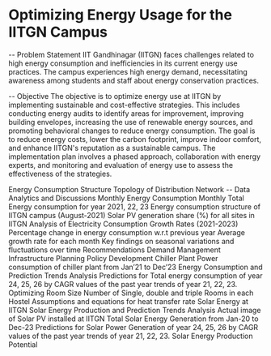 # Optimizing Energy Usage for the IITGN Campus
-- Problem Statement
IIT Gandhinagar (IITGN) faces challenges related to high energy consumption and inefficiencies in its current energy use practices. The campus experiences high energy demand, necessitating awareness among students and staff about energy conservation practices.

-- Objective
The objective is to optimize energy use at IITGN by implementing sustainable and cost-effective strategies. This includes conducting energy audits to identify areas for improvement, improving building envelopes, increasing the use of renewable energy sources, and promoting behavioral changes to reduce energy consumption. The goal is to reduce energy costs, lower the carbon footprint, improve indoor comfort, and enhance IITGN's reputation as a sustainable campus. The implementation plan involves a phased approach, collaboration with energy experts, and monitoring and evaluation of energy use to assess the effectiveness of the strategies.

Energy Consumption Structure
Topology of Distribution Network
-- Data Analytics and Discussions
Monthly Energy Consumption
Monthly Total Energy consumption for year 2021, 22, 23
Energy consumption structure of IITGN campus (August-2021)
Solar PV generation share (%) for all sites in IITGN
Analysis of Electricity Consumption Growth Rates (2021-2023)
Percentage change in energy consumption w.r.t previous year
Average growth rate for each month
Key findings on seasonal variations and fluctuations over time
Recommendations
Demand Management
Infrastructure Planning
Policy Development
Chiller Plant
Power consumption of chiller plant from Jan’21 to Dec’23
Energy Consumption and Prediction Trends Analysis
Predictions for Total energy consumption of year 24, 25, 26 by CAGR values of the past year trends of year 21, 22, 23.
Optimizing Room Size
Number of Single, double and triple Rooms in each Hostel
Assumptions and equations for heat transfer rate
Solar Energy at IITGN
Solar Energy Production and Prediction Trends Analysis
Actual image of Solar PV installed at IITGN
Total Solar Energy Generation from Jan-20 to Dec-23
Predictions for Solar Power Generation of year 24, 25, 26 by CAGR values of the past year trends of year 21, 22, 23.
Solar Energy Production Potential
